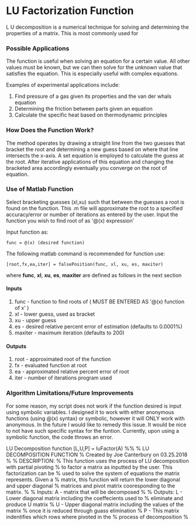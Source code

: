 # LU Factorization Function

L U decomposition is a numerical technique for solving and determining the properties of a matrix. This is most commonly used for 

### Possible Applications

The function is useful when solving an equation for a certain value. All other values must be known, but we can then solve for the unknown value that satisfies the equation. This is especially useful with complex equations.

Examples of experimental applications include:

1. Find pressure of a gas given its properties and the van der whals equation
2. Determining the friction between parts given an equation
3. Calculate the specific heat based on thermodynamic principles

### How Does the Function Work?

The method operates by drawing a straight line from the two guesses that bracket the root and determining a new guess based on where that line intersects the x-axis. A set equation is employed to calculate the guess at the root. After iterative applications of this equation and changing the bracketed area accordingly eventually you converge on the root of equation.

### Use of Matlab Function

Select bracketing guesses (xl,xu) such that between the guesses a root is found on the function. This .m file will approximate the root to a specified accuracy/error or number of iterations as entered by the user. Input the function you wish to find root of as '@(x) expression'
 
 Input function as:
 
 ```func = @(x) (desired function)```

The following matlab command is recommended for function use:

```[root,fx,ea,iter] = falsePosition(func, xl, xu, es, maxiter)```

where **func**, **xl**, **xu**, **es**, **maxiter** are defined as follows in the next section

#### Inputs

1. func - function to find roots of ( MUST BE ENTERED AS '@(x) function of x' )
2. xl - lower guess, used as bracket
3. xu - upper guess
4. es - desired relative percent error of estimation (defaults to 0.0001%)
5. maxiter - maximum iteration (defaults to 200)

#### Outputs

1. root - approximated root of the function
2. fx - evaluated function at root
3. ea - approximated relative percent error of root
4. iter - number of iterations program used

### Algorithm Limitations/Future Improvements

For some reason, my script does not work if the function desired is input using symbolic variables. I designed it to work with either anonymous functions (using @(x) syntax) or symbolic, however it will ONLY work with anonymous. In the future I would like to remedy this issue. It would be nice to not have such specific syntax for the funtion. Currently, upon using a symbolic function, the code throws an error. 


LU Decomposition
function [L,U,P] = luFactor(A)
%% 
% LU DECOMPOSITION FUNCTION
% Created by Joe Canterbury on 03.25.2018
% 
% DESCRIPTION:
% This function uses the process of LU decomposition with partial pivoting 
% to factor a matrix as inputted by the user. This factorization can be 
% used to solve the system of equations the matrix represents. Given a 
% matrix, this function will return the lower diagonal and upper diagonal 
% matrices and pivot matrix cooresponding to the matrix.
%
% Inputs: A - matrix that will be decomposed
% 
% Outputs: L - Lower diagonal matrix including the coeffecients used to
%          eliminate and produce U matrix
%          U - Upper diagonal matrix including the values of the matrix
%          once it is reduced through guass elimination
%          P - This matrix indentifies which rows where pivoted in the
%          process of decomposition
%
